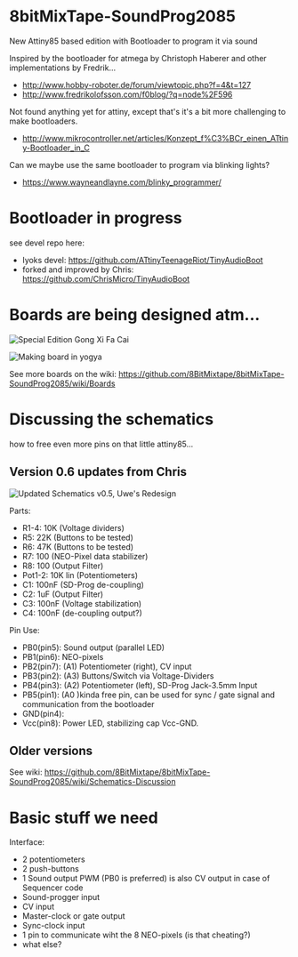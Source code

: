 # 8bitMixTape-SoundProg2085
 New Attiny85 based edition with Bootloader to program it via sound

Inspired by the bootloader for atmega by Christoph Haberer and other implementations by Fredrik...
* http://www.hobby-roboter.de/forum/viewtopic.php?f=4&t=127
* http://www.fredrikolofsson.com/f0blog/?q=node%2F596

Not found anything yet for attiny, except that's it's a bit more challenging to make bootloaders.
* http://www.mikrocontroller.net/articles/Konzept_f%C3%BCr_einen_ATtiny-Bootloader_in_C

Can we maybe use the same bootloader to program via blinking lights?
* https://www.wayneandlayne.com/blinky_programmer/

# Bootloader in progress
see devel repo here: 
* Iyoks devel: https://github.com/ATtinyTeenageRiot/TinyAudioBoot
* forked and improved by Chris: https://github.com/ChrisMicro/TinyAudioBoot

# Boards are being designed atm...

![Special Edition Gong Xi Fa Cai](https://github.com/8BitMixtape/8bitMixTape-SoundProg2085/blob/master/boards/images_schematics/85SoundProg_MixTape_V03-NEO.jpg)

![Making board in yogya](https://github.com/8BitMixtape/8bitMixTape-SoundProg2085/raw/master/boards/FirstPrototype_Neo03/AudioProgMixTape_MakingOf.png)

See more boards on the wiki: https://github.com/8BitMixtape/8bitMixTape-SoundProg2085/wiki/Boards

# Discussing the schematics
how to free even more pins on that little attiny85...

## Version 0.6 updates from Chris

![Updated Schematics v0.5, Uwe's Redesign](https://github.com/8BitMixtape/8bitMixTape-SoundProg2085/blob/master/boards/images_schematics/Schematics_85SoundProg_MixTape_V06.png)

Parts:
* R1-4: 10K (Voltage dividers)
* R5: 22K (Buttons to be tested)
* R6: 47K (Buttons to be tested)
* R7: 100 (NEO-Pixel data stabilizer)
* R8: 100 (Output Filter)
* Pot1-2: 10K lin (Potentiometers)
* C1: 100nF (SD-Prog de-coupling)
* C2: 1uF (Output Filter)
* C3: 100nF (Voltage stabilization)
* C4: 100nF (de-coupling output?)

Pin Use:
* PB0(pin5): Sound output (parallel LED)
* PB1(pin6): NEO-pixels
* PB2(pin7): (A1) Potentiometer (right), CV input
* PB3(pin2): (A3) Buttons/Switch via Voltage-Dividers
* PB4(pin3): (A2) Potentiometer (left), SD-Prog Jack-3.5mm Input
* PB5(pin1): (A0 )kinda free pin, can be used for sync / gate signal and communication from the bootloader
* GND(pin4):
* Vcc(pin8): Power LED, stabilizing cap Vcc-GND. 

## Older versions

See wiki: https://github.com/8BitMixtape/8bitMixTape-SoundProg2085/wiki/Schematics-Discussion

# Basic stuff we need

Interface:
* 2 potentiometers
* 2 push-buttons
* 1 Sound output PWM (PB0 is preferred) is also CV output in case of Sequencer code
* Sound-progger input
* CV input
* Master-clock or gate output
* Sync-clock input
* 1 pin to communicate wiht the 8 NEO-pixels (is that cheating?)
* what else?

